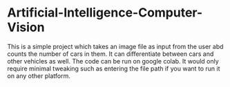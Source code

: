 # Artificial-Intelligence-Computer-Vision

This is a simple project which takes an image file as input from the user abd counts the number of cars in them. It can differentiate between cars and other vehicles as well. The code can be run on google colab. It would only require minimal tweaking such as entering the file path if you want to run it on any other platform.
